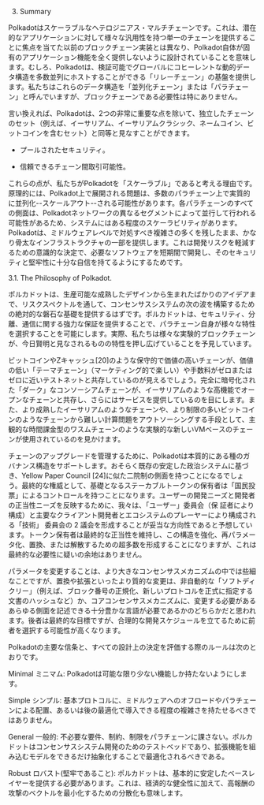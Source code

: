 3. Summary

Polkadotはスケーラブルなヘテロジニアス・マルチチェーンです。これは、潜在的なアプリケーションに対して様々な汎用性を持つ単一のチェーンを提供することに焦点を当てた以前のブロックチェーン実装とは異なり、Polkadot自体が固有のアプリケーション機能を全く提供しないように設計されていることを意味します。むしろ、Polkadotは、検証可能でグローバルにコヒーレントな動的データ構造を多数並列にホストすることができる「リレーチェーン」の基盤を提供します。私たちはこれらのデータ構造を「並列化チェーン」または「パラチェーン」と呼んでいますが、ブロックチェーンである必要性は特にありません。

言い換えれば、Polkadotは、2つの非常に重要な点を除いて、独立したチェーンのセット（例えば、イーサリアム、イーサリアムクラシック、ネームコイン、ビットコインを含むセット）と同等と見なすことができます。

* プールされたセキュリティ。

* 信頼できるチェーン間取引可能性。

これらの点が、私たちがPolkadotを「スケーラブル」であると考える理由です。原理的には、Polkadot上で展開される問題は、多数のパラチェーン上で実質的に並列化--スケールアウト--される可能性があります。各パラチェーンのすべての側面は、Polkadotネットワークの異なるセグメントによって並行して行われる可能性があるため、システムにはある程度のスケーラビリティがあります。Polkadotは、ミドルウェアレベルで対処すべき複雑さの多くを残したまま、かなり骨太なインフラストラクチャの一部を提供します。これは開発リスクを軽減するための意識的な決定で、必要なソフトウェアを短期間で開発し、そのセキュリティと堅牢性に十分な自信を持てるようにするためです。

3.1. The Philosophy of Polkadot.

ポルカドットは、生産可能な成熟したデザインから生まれたばかりのアイデアまで、リスクスペクトルを通して、コンセンサスシステムの次の波を構築するための絶対的な磐石な基礎を提供するはずです。ポルカドットは、セキュリティ、分離、通信に関する強力な保証を提供することで、パラチェーン自身が様々な特性を選択することを可能にします。実際、私たちは様々な実験的ブロックチェーンが、今日賢明と見なされるものの特性を押し広げていることを予見しています。

ビットコインやZキャッシュ[20]のような保守的で価値の高いチェーンが、価値の低い「テーマチェーン」（マーケティング的で楽しい）や手数料がゼロまたはゼロに近いテストネットと共存しているのが見えるでしょう。完全に暗号化された「ダーク」なコンソーシアムチェーンが、イーサリアムのような高機能でオープンなチェーンと共存し、さらにはサービスを提供しているのを目にします。また、より成熟したイーサリアムのようなチェーンや、より制限の多いビットコインのようなチェーンから難しい計算問題をアウトソーシングする手段として、主観的な時間課金型のワスムチェーンのような実験的な新しいVMベースのチェーンが使用されているのを見かけます。

チェーンのアップグレードを管理するために、Polkadotは本質的にある種のガバナンス構造をサポートします。おそらく既存の安定した政治システムに基づき、Yellow Paper Council [24]に似た二院制の側面を持つことになるでしょう。最終的な権威として、基礎となるステーカブルトークンの保有者は「国民投票」によるコントロールを持つことになります。ユーザーの開発ニーズと開発者の正当性ニーズを反映するために、我々は、「ユーザー」委員会（保 証者により構成）と主要なクライアント開発者とエコシステムのプレーヤーにより構成される「技術」 委員会の 2 議会を形成することが妥当な方向性であると予想しています。トークン保有者は最終的な正当性を維持し、この構造を強化、再パラメータ化、置換、または解散するための超多数を形成することになりますが、これは最終的な必要性に疑いの余地はありません。

パラメータを変更することは、より大きなコンセンサスメカニズムの中では些細なことですが、置換や拡張といったより質的な変更は、非自動的な「ソフトディクリー」（例えば、ブロック番号の正規化、新しいプロトコルを正式に指定する文書のハッシュなど）か、コアコンセンサスメカニズムに、変更する必要があるあらゆる側面を記述できる十分豊かな言語が必要であるかのどちらかだと思われます。後者は最終的な目標ですが、合理的な開発スケジュールを立てるために前者を選択する可能性が高くなります。

Polkadotの主要な信条と、すべての設計上の決定を評価する際のルールは次のとおりです。

Minimal ミニマム: Polkadotは可能な限り少ない機能しか持たないようにします。

Simple シンプル: 基本プロトコルに、ミドルウェアへのオフロードやパラチェーンによる配置、あるいは後の最適化で導入できる程度の複雑さを持たせるべきではありません。

General 一般的: 不必要な要件、制約、制限をパラチェーンに課さない。ポルカドットはコンセンサスシステム開発のためのテストベッドであり、拡張機能を組み込むモデルをできるだけ抽象化することで最適化されるべきである。

Robust ロバスト(堅牢であること): ポルカドットは、基本的に安定したベースレイヤーを提供する必要があります。これは、経済的な健全性に加えて、高報酬の攻撃のベクトルを最小化するための分散化も意味します。
